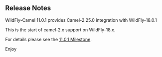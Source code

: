 Release Notes
-------------------

WildFly-Camel 11.0.1 provides Camel-2.25.0 integration with WildFly-18.0.1

This is the start of camel-2.x support on WildFly-18.x.

For details please see the [11.0.1 Milestone](https://github.com/wildfly-extras/wildfly-camel/issues?q=milestone%3A11.0.1).

Enjoy
